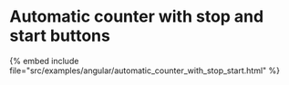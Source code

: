 # Automatic counter with stop and start buttons

{% embed include file="src/examples/angular/automatic_counter_with_stop_start.html" %}

